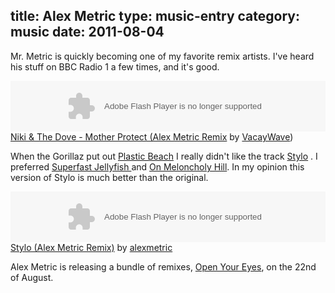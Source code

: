 title: Alex Metric
type: music-entry
category: music
date: 2011-08-04
---
Mr. Metric is quickly becoming one of my favorite remix artists. I've heard his stuff on BBC Radio 1 a few times, and it's good.

<object height="81" width="100%"> <param name="movie" value="http://player.soundcloud.com/player.swf?url=http%3A%2F%2Fapi.soundcloud.com%2Ftracks%2F19774727"></param> <param name="allowscriptaccess" value="always"></param> <embed allowscriptaccess="always" height="81" src="http://player.soundcloud.com/player.swf?url=http%3A%2F%2Fapi.soundcloud.com%2Ftracks%2F19774727" type="application/x-shockwave-flash" width="100%"></embed> </object>  <span><a
href="http://soundcloud.com/vacaywave/niki-the-dove-mother-protect">Niki & The Dove - Mother Protect (Alex Metric Remix</a> by <a href="http://soundcloud.com/vacaywave">VacayWave</a>)</span>

When the Gorillaz put out <u>Plastic Beach</u> I really didn't like the track <a href="http://www.youtube.com/watch?v=nhPaWIeULKk&amp;ob=av2e" title="Stylo">Stylo</a> . I preferred <a href="http://www.youtube.com/watch?v=C4UtbrbsrjY" title="SuperJelly">Superfast Jellyfish </a> and <a href="http://www.youtube.com/watch?v=04mfKJWDSzI" title="OMG PONIES!!! mantee's theme song">On Meloncholy Hill</a>. In my opinion this version of Stylo is much better than the original.


 <object height="81" width="100%"> <param name="movie" value="http://player.soundcloud.com/player.swf?url=http%3A%2F%2Fapi.soundcloud.com%2Ftracks%2F15193694"></param> <param name="allowscriptaccess" value="always"></param> <embed allowscriptaccess="always" height="81" src="http://player.soundcloud.com/player.swf?url=http%3A%2F%2Fapi.soundcloud.com%2Ftracks%2F15193694" type="application/x-shockwave-flash" width="100%"></embed> </object>  <span><a
 href="http://soundcloud.com/alexmetric/stylo-alex-metric-remix">Stylo (Alex Metric Remix)</a> by <a href="http://soundcloud.com/alexmetric">alexmetric</a></span>

 Alex Metric is releasing a bundle of remixes, <u>Open Your Eyes</u>, on the 22nd of August.
